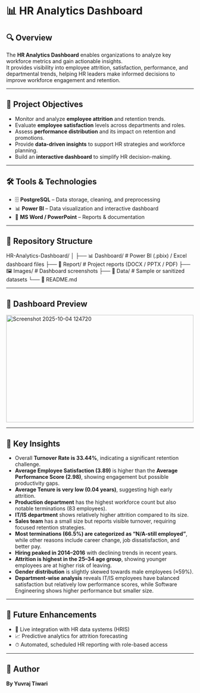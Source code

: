 # 📊 HR Analytics Dashboard  

## 🔍 Overview
The **HR Analytics Dashboard** enables organizations to analyze key workforce metrics and gain actionable insights.  
It provides visibility into employee attrition, satisfaction, performance, and departmental trends, helping HR leaders make informed decisions to improve workforce engagement and retention.  

---

## 🎯 Project Objectives  

- Monitor and analyze **employee attrition** and retention trends.  
- Evaluate **employee satisfaction** levels across departments and roles.  
- Assess **performance distribution** and its impact on retention and promotions.  
- Provide **data-driven insights** to support HR strategies and workforce planning.  
- Build an **interactive dashboard** to simplify HR decision-making.  

---

## 🛠 Tools & Technologies

- 🗄 **PostgreSQL** – Data storage, cleaning, and preprocessing  
- 📊 **Power BI** – Data visualization and interactive dashboard  
- 📝 **MS Word / PowerPoint** – Reports & documentation   

---

## 📂 Repository Structure
HR-Analytics-Dashboard/
│
├── 📊 Dashboard/        # Power BI (.pbix) / Excel dashboard files
├── 📑 Report/           # Project reports (DOCX / PPTX / PDF)
├── 🖼 Images/           # Dashboard screenshots
├── 📂 Data/             # Sample or sanitized datasets
└── 📘 README.md

---

## 📸 Dashboard Preview
<img width="503" height="289" alt="Screenshot 2025-10-04 124720" src="https://github.com/user-attachments/assets/4b783fb8-d61b-445e-87e2-22861f22d5ed" />

---

## 🔑 Key Insights

- Overall **Turnover Rate is 33.44%**, indicating a significant retention challenge.  
- **Average Employee Satisfaction (3.89)** is higher than the **Average Performance Score (2.98)**, showing engagement but possible productivity gaps.  
- **Average Tenure is very low (0.04 years)**, suggesting high early attrition.  
- **Production department** has the highest workforce count but also notable terminations (83 employees).  
- **IT/IS department** shows relatively higher attrition compared to its size.  
- **Sales team** has a small size but reports visible turnover, requiring focused retention strategies.  
- **Most terminations (66.5%) are categorized as “N/A-still employed”**, while other reasons include career change, job dissatisfaction, and better pay.  
- **Hiring peaked in 2014–2016** with declining trends in recent years.  
- **Attrition is highest in the 25–34 age group**, showing younger employees are at higher risk of leaving.  
- **Gender distribution** is slightly skewed towards male employees (≈59%).  
- **Department-wise analysis** reveals IT/IS employees have balanced satisfaction but relatively low performance scores, while Software Engineering shows higher performance but smaller size.  

---

## 📌 Future Enhancements

- 🔗 Live integration with HR data systems (HRIS)  
- 📈 Predictive analytics for attrition forecasting  
- ⏱ Automated, scheduled HR reporting with role-based access  

---

## 👤 Author
**By Yuvraj Tiwari**








